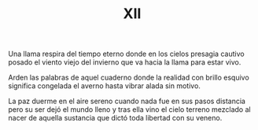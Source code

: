 ﻿---
title: XII
categories:
- 111 sonetos
---


Una llama respira del tiempo eterno
donde en los cielos presagia cautivo
posado el viento viejo del invierno
que va hacia la llama para estar vivo.

Arden las palabras de aquel cuaderno
donde la realidad con brillo esquivo
significa congelada el averno
hasta vibrar alada sin motivo.

La paz duerme en el aire sereno
cuando nada fue en sus pasos distancia
pero su ser dejó el mundo lleno
y tras ella vino el cielo terreno
mezclado al nacer de aquella sustancia
que dictó toda libertad con su veneno.

